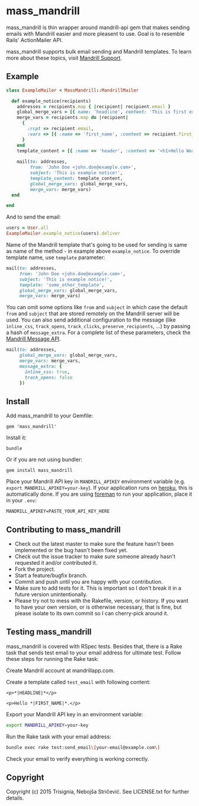 mass_mandrill
=============

mass_mandrill is thin wrapper around mandrill-api gem that makes sending emails
with Mandrill easier and more pleasent to use. Goal is to resemble Rails'
ActionMailer API.

mass_mandrill supports bulk email sending and Mandrill templates. To learn more
about these topics, visit [Mandrill Support](http://help.mandrill.com/home).

Example
-------

```ruby
class ExampleMailer < MassMandrill::MandrillMailer

  def example_notice(recipients)
    addresses = recipients.map { |recipient| recipient.email }
    global_merge_vars = [{ name: 'headline', content: 'This is first example notice' }]
    merge_vars = recipients.map do |recipient|
      {
        :rcpt => recipient.email,
        :vars => [{ :name => 'first_name', :content => recipient.first_name }]
      }
    end
    template_content = [{ :name => 'header', :content => '<h1>Hello World</h1>' }]
    
    mail(to: addresses,
         from: 'John Doe <john.doe@example.com>',
         subject: 'This is example notice!',
         template_content: template_content,
         global_merge_vars: global_merge_vars,
         merge_vars: merge_vars)
  end

end
```

And to send the email:

```ruby
users = User.all
ExampleMailer.example_notice(users).deliver
```

Name of the Mandrill template that's going to be used for sending is same as
name of the method - in example above `example_notice`. To override template
name, use `template` parameter:

```ruby
mail(to: addresses,
     from: 'John Doe <john.doe@example.com>',
     subject: 'This is example notice!',
     template: 'some_other_template',
     global_merge_vars: global_merge_vars,
     merge_vars: merge_vars)
```

You can omit some options like `from` and `subject` in which case the default
`from` and `subject` that are stored remotely on the Mandrill server will be
used.  You can also send additional configuration to the message (like
`inline_css`, `track_opens`, `track_clicks`, `preserve_recipients`, ...) by
passing a hash of `message_extra`.  For a complete list of these parameters,
check the [Mandrill Message
API](https://mandrillapp.com/api/docs/messages.JSON.html).

```ruby
mail(to: addresses,
     global_merge_vars: global_merge_vars,
     merge_vars: merge_vars,
     message_extra: {
       inline_css: true,
       track_opens: false
     })
```

Install
-------

Add mass_mandrill to your Gemfile:

    gem 'mass_mandrill'

Install it:

    bundle

Or if you are not using bundler:

    gem install mass_mandrill

Place your Mandrill API key in `MANDRILL_APIKEY` environment variable (e.g.
`export MANDRILL_APIKEY=your-key`). If your application runs on
[heroku](http://www.heroku.com), this is automatically done.  If you are using
[foreman](https://github.com/ddollar/foreman) to run your application, place it
in your `.env`:

    MANDRILL_APIKEY=PASTE_YOUR_API_KEY_HERE


Contributing to mass_mandrill
-----------------------------
 
* Check out the latest master to make sure the feature hasn't been implemented
  or the bug hasn't been fixed yet.
* Check out the issue tracker to make sure someone already hasn't requested it
  and/or contributed it.
* Fork the project.
* Start a feature/bugfix branch.
* Commit and push until you are happy with your contribution.
* Make sure to add tests for it. This is important so I don't break it in a
  future version unintentionally.
* Please try not to mess with the Rakefile, version, or history. If you want to
  have your own version, or is otherwise necessary, that is fine, but please
isolate to its own commit so I can cherry-pick around it.

Testing mass_mandrill
---------------------

mass_mandrill is covered with RSpec tests. Besides that, there is a Rake task
that sends test email to your email address for ultimate test. Follow these
steps for running the Rake task:

Create Mandrill account at mandrillapp.com.

Create a template called `test_email` with following content:

```
<p>*|HEADLINE|*</p>

<p>Hello *|FIRST_NAME|*.</p>
```

Export your Mandrill API key in an environment variable:

```bash
export MANDRILL_APIKEY=your-key
```

Run the Rake task with your email address:

```bash
bundle exec rake test:send_email\[your-email@example.com\]
```

Check your email to verify everything is working correctly.

Copyright
---------

Copyright (c) 2015 Trisignia, Nebojša Stričević. See LICENSE.txt for
further details.
